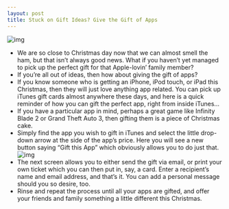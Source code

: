 ```yaml
---
layout: post
title: Stuck on Gift Ideas? Give the Gift of Apps
---
```

![img](http://media.idownloadblog.com/wp-content/uploads/2011/12/gifting-apps.png)
* We are so close to Christmas day now that we can almost smell the ham, but that isn’t always good news. What if you haven’t yet managed to pick up the perfect gift for that Apple-lovin’ family member?
* If you’re all out of ideas, then how about giving the gift of apps?
* If you know someone who is getting an iPhone, iPod touch, or iPad this Christmas, then they will just love anything app related. You can pick up iTunes gift cards almost anywhere these days, and here is a quick reminder of how you can gift the perfect app, right from inside iTunes…
* If you have a particular app in mind, perhaps a great game like Infinity Blade 2 or Grand Theft Auto 3, then gifting them is a piece of Christmas cake.
* Simply find the app you wish to gift in iTunes and select the little drop-down arrow at the side of the app’s price. Here you will see a new button saying “Gift this App” which obviously allows you to do just that.
![img](http://media.idownloadblog.com/wp-content/uploads/2011/12/gift-apps.png)
* The next screen allows you to either send the gift via email, or print your own ticket which you can then put in, say, a card. Enter a recipient’s name and email address, and that’s it. You can add a personal message should you so desire, too.
* Rinse and repeat the process until all your apps are gifted, and offer your friends and family something a little different this Christmas.

